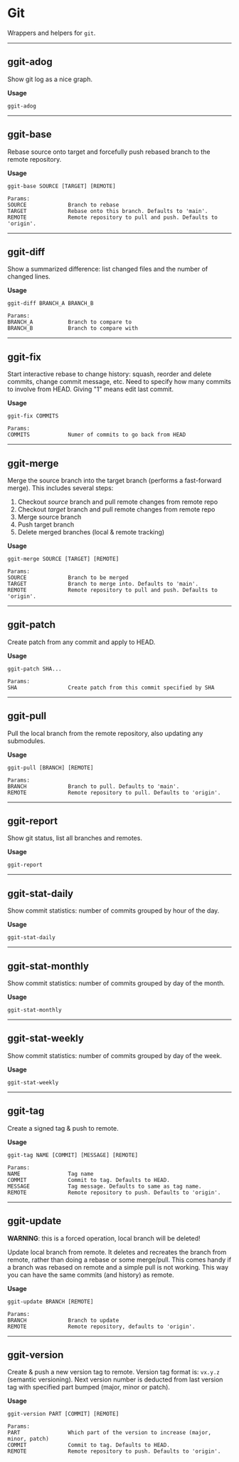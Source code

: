 # Git

Wrappers and helpers for `git`.

---

## ggit-adog

Show git log as a nice graph.

**Usage**

```
ggit-adog
```

---

## ggit-base

Rebase source onto target and forcefully push rebased branch to the remote repository.

**Usage**

```
ggit-base SOURCE [TARGET] [REMOTE]

Params:
SOURCE             Branch to rebase
TARGET             Rebase onto this branch. Defaults to 'main'.
REMOTE             Remote repository to pull and push. Defaults to 'origin'.
```

---

## ggit-diff

Show a summarized difference: list changed files and the number of changed lines.

**Usage**

```
ggit-diff BRANCH_A BRANCH_B

Params:
BRANCH_A           Branch to compare to
BRANCH_B           Branch to compare with
```

---

## ggit-fix

Start interactive rebase to change history: squash, reorder and delete commits, change commit message, etc.
Need to specify how many commits to involve from HEAD. Giving "1" means edit last commit.

**Usage**

```
ggit-fix COMMITS

Params:
COMMITS            Numer of commits to go back from HEAD
```

---

## ggit-merge

Merge the source branch into the target branch (performs a fast-forward merge). This includes several steps:

1. Checkout _source_ branch and pull remote changes from remote repo
1. Checkout _target_ branch and pull remote changes from remote repo
1. Merge source branch
1. Push target branch
1. Delete merged branches (local & remote tracking)

**Usage**

```
ggit-merge SOURCE [TARGET] [REMOTE]

Params:
SOURCE             Branch to be merged
TARGET             Branch to merge into. Defaults to 'main'.
REMOTE             Remote repository to pull and push. Defaults to 'origin'.
```

---

## ggit-patch

Create patch from any commit and apply to HEAD.

**Usage**

```
ggit-patch SHA...

Params:
SHA                Create patch from this commit specified by SHA
```

---

## ggit-pull

Pull the local branch from the remote repository, also updating any submodules.

**Usage**

```
ggit-pull [BRANCH] [REMOTE]

Params:
BRANCH             Branch to pull. Defaults to 'main'.
REMOTE             Remote repository to pull. Defaults to 'origin'.
```

---

## ggit-report

Show git status, list all branches and remotes.

**Usage**

```
ggit-report
```

---

## ggit-stat-daily

Show commit statistics: number of commits grouped by hour of the day.

**Usage**

```
ggit-stat-daily
```

---

## ggit-stat-monthly

Show commit statistics: number of commits grouped by day of the month.

**Usage**

```
ggit-stat-monthly
```

---

## ggit-stat-weekly

Show commit statistics: number of commits grouped by day of the week.

**Usage**

```
ggit-stat-weekly
```

---

## ggit-tag

Create a signed tag & push to remote.

**Usage**

```
ggit-tag NAME [COMMIT] [MESSAGE] [REMOTE]

Params:
NAME               Tag name
COMMIT             Commit to tag. Defaults to HEAD.
MESSAGE            Tag message. Defaults to same as tag name.
REMOTE             Remote repository to push. Defaults to 'origin'.
```

---

## ggit-update

**WARNING**: this is a forced operation, local branch will be deleted!

Update local branch from remote.
It deletes and recreates the branch from remote, rather than doing a rebase or some merge/pull.
This comes handy if a branch was rebased on remote and a simple pull is not working.
This way you can have the same commits (and history) as remote.

**Usage**

```
ggit-update BRANCH [REMOTE]

Params:
BRANCH             Branch to update
REMOTE             Remote repository, defaults to 'origin'.
```

---

## ggit-version

Create & push a new version tag to remote.
Version tag format is: `vx.y.z` (semantic versioning).
Next version number is deducted from last version tag with specified part bumped (major, minor or patch).

**Usage**

```
ggit-version PART [COMMIT] [REMOTE]

Params:
PART               Which part of the version to increase (major, minor, patch)
COMMIT             Commit to tag. Defaults to HEAD.
REMOTE             Remote repository to push. Defaults to 'origin'.
```
